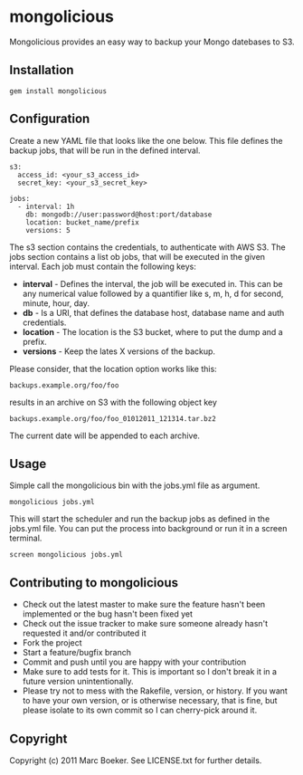 # mongolicious

Mongolicious provides an easy way to backup your Mongo datebases to S3.

## Installation

    gem install mongolicious
    
## Configuration

Create a new YAML file that looks like the one below. This file defines the
backup jobs, that will be run in the defined interval. 

    s3:
      access_id: <your_s3_access_id>
      secret_key: <your_s3_secret_key>

    jobs:
      - interval: 1h
        db: mongodb://user:password@host:port/database
        location: bucket_name/prefix
        versions: 5

The s3 section contains the credentials, to authenticate with AWS S3. The
jobs section contains a list ob jobs, that will be executed in the given 
interval. Each job must contain the following keys:

* **interval** - Defines the interval, the job will be executed in. This can be any numerical value followed by a quantifier like s, m, h, d for second, minute, hour, day.
* **db** - Is a URI, that defines the database host, database name and auth credentials.
* **location** - The location is the S3 bucket, where to put the dump and a prefix.
* **versions** - Keep the lates X versions of the backup.

Please consider, that the location option works like this:

    backups.example.org/foo/foo
    
results in an archive on S3 with the following object key

    backups.example.org/foo/foo_01012011_121314.tar.bz2
    
The current date will be appended to each archive.

## Usage

Simple call the mongolicious bin with the jobs.yml file as argument.

    mongolicious jobs.yml
    
This will start the scheduler and run the backup jobs as defined in the jobs.yml file. You can put the process into background or run it in a screen terminal.

    screen mongolicious jobs.yml

## Contributing to mongolicious
 
* Check out the latest master to make sure the feature hasn't been implemented or the bug hasn't been fixed yet
* Check out the issue tracker to make sure someone already hasn't requested it and/or contributed it
* Fork the project
* Start a feature/bugfix branch
* Commit and push until you are happy with your contribution
* Make sure to add tests for it. This is important so I don't break it in a future version unintentionally.
* Please try not to mess with the Rakefile, version, or history. If you want to have your own version, or is otherwise necessary, that is fine, but please isolate to its own commit so I can cherry-pick around it.

## Copyright

Copyright (c) 2011 Marc Boeker. See LICENSE.txt for further details.

